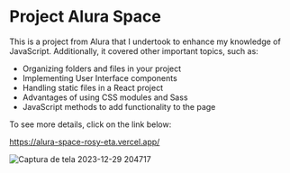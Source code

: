 # Project Alura Space

This is a project from Alura that I undertook to enhance my knowledge of JavaScript. Additionally, it covered other important topics, such as:
<ul>
  <li>Organizing folders and files in your project</li>
  <li>Implementing User Interface components</li>
  <li>Handling static files in a React project</li>
  <li>Advantages of using CSS modules and Sass</li>
  <li>JavaScript methods to add functionality to the page</li>
</ul>

To see more details, click on the link below:

https://alura-space-rosy-eta.vercel.app/

![Captura de tela 2023-12-29 204717](https://github.com/guiquintero/alura-space/assets/62731566/0ece5f63-e019-48b6-9a9d-a6c32f3a6fc8)
